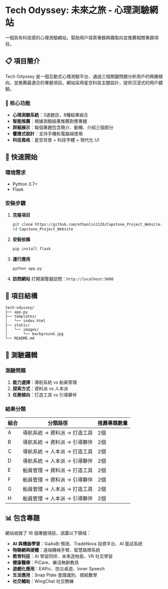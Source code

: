 # Tech Odyssey: 未來之旅 - 心理測驗網站

一個具有科技感的心理測驗網站，幫助用戶探索專題興趣取向並推薦相關專題項目。

## 📋 項目簡介

Tech Odyssey 是一個互動式心理測驗平台，通過三個關鍵問題分析用戶的興趣傾向，並推薦最適合的專題項目。網站採用星空科技主題設計，提供沉浸式的用戶體驗。

### 🎯 核心功能

- **心理測驗系統**：3道題目，8種結果組合
- **智能推薦**：根據測驗結果推薦對應專題
- **詳細展示**：每個專題包含簡介、動機、介紹三個部分
- **響應式設計**：支持手機和電腦端使用
- **科技風格**：星空背景 + 科技字體 + 現代化 UI

## 🚀 快速開始

### 環境需求

- Python 3.7+
- Flask

### 安裝步驟

1. **克隆項目**
   ```bash
   git clone https://github.com/ethanlin1126/Capstone_Project_Website.git
   cd Capstone_Project_Website
   ```

2. **安裝依賴**
   ```bash
   pip install flask
   ```

3. **運行應用**
   ```bash
   python app.py
   ```

4. **訪問網站**
   打開瀏覽器訪問：`http://localhost:5000`

## 📁 項目結構

```
tech-odyssey/
├── app.py
├── templates/
│   └── index.html
├── static/
│   └── images/
│       └── background.jpg
└── README.md
```

## 🧠 測驗邏輯

### 測驗問題

1. **能力選擇**：導航系統 vs 船員管理
2. **探索方式**：資料派 vs 人本派  
3. **任務傾向**：打造工具 vs 引導夥伴

### 結果分類

| 組合 | 分類路徑 | 推薦專題數量 |
|------|----------|-------------|
| A | 導航系統 → 資料派 → 打造工具 | 2個 |
| B | 導航系統 → 資料派 → 引導夥伴 | 2個 |
| C | 導航系統 → 人本派 → 打造工具 | 2個 |
| D | 導航系統 → 人本派 → 引導夥伴 | 2個 |
| E | 船員管理 → 資料派 → 打造工具 | 2個 |
| F | 船員管理 → 資料派 → 引導夥伴 | 2個 |
| G | 船員管理 → 人本派 → 打造工具 | 2個 |
| H | 船員管理 → 人本派 → 引導夥伴 | 2個 |

## 📊 包含專題

網站收錄了 16 個專題項目，涵蓋以下領域：

- **AI 與機器學習**：GaAsBi 預測、TradeNova 投資平台、AI 面試系統
- **物聯網與硬體**：遠端機械手臂、智慧路牌系統
- **教育科技**：AI 學習同伴、未來造物島、VR 社交學習
- **健康醫療**：PiCare、樂活無齡教具
- **遊戲化應用**：EAPic、防災桌遊、Inner Speech
- **生活應用**：Snap Plate 食譜識別、摺紙數學
- **社交輔助**：WingChat 社交教練
